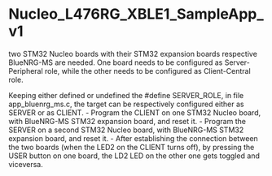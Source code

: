 # Nucleo_L476RG_XBLE1_SampleApp_v1
two STM32 Nucleo boards with their STM32 expansion boards                                                                                                       respective BlueNRG-MS are needed.
One board needs to be configured as Server-Peripheral role, while the                                                                                                other needs to be configured as Client-Central role. 

Keeping either defined or undefined the #define SERVER_ROLE, in file app_bluenrg_ms.c, 
the target can be respectively configured either as SERVER or as CLIENT.                                                                                                          - Program the CLIENT on one STM32 Nucleo board, with BlueNRG-MS STM32 expansion board,                                                                                         and reset it.                                                                                                                                                              - Program the SERVER on a second STM32 Nucleo board, with BlueNRG-MS STM32 expansion                                                                                           board, and reset it.                                                                                                                                                       - After establishing the connection between the two boards (when the LED2 on the                                                                                               CLIENT turns off),                                                                                                                                                           by pressing the USER button on one board, the LD2 LED on the other one gets toggled                                                                                          and viceversa.    
